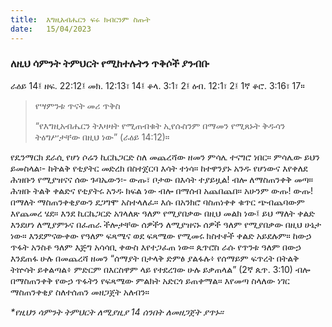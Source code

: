 ```yaml
---
title:  እግዚአብሔርን ፍሩ ክብርንም ስጡት
date:   15/04/2023
---
```


### ለዚህ ሳምንት ትምህርት የሚከተሉትን ጥቅሶች ያንብቡ
ራዕይ 14፤ ዘፍ. 22:12፤ መክ. 12:13፣ 14፤ ቆላ. 3:1፣ 2፤ ዕብ. 12:1፣ 2፤ 1ኛ ቆሮ. 3:16፣ 17።

> <p>የሣምንቱ ጥናት መሪ ጥቅስ</p>
> “የእግዚአብሔርን ትእዛዛት የሚጠብቁት ኢየሱስንም በማመን የሚጸኑት ቅዱሳን ትዕግሥታቸው በዚህ ነው” (ራዕይ 14:12)።

የዴንማርክ ደራሲ የሆነ ሶሬን ኪርኬጋርድ ስለ መጨረሻው ዘመን ምሳሌ ተናግሮ ነበር። ምሳሌው ይህን ይመስላል፡- ከትልቅ የቲያትር መድረክ በስተጀርባ እሳት ተነሳ። ከተዋንያኑ አንዱ የሆነውና እየቀለደ ሕዝቡን የሚያዝናና ሰው ጉባኤውን፡- ውጡ፣ ቦታው በእሳት ተያይዟል! ብሎ ለማስጠንቀቅ መጣ። ሕዝቡ ትልቅ ቀልድና የቲያትሩ አንዱ ክፍል ነው ብሎ በማሰብ አጨበጨበ። አሁንም ውጡ! ውጡ! በማለት ማስጠንቀቂያውን ደጋግሞ አስተላለፈ። እሱ በአንክሮ ባስጠነቀቀ ቁጥር ጭብጨባውም እየጨመረ ሄደ። እንደ ኪርኬጋርድ አገላለጽ ዓለም የሚያበቃው በዚህ መልክ ነው፤ ይህ ማለት ቀልድ እንደሆነ ለሚያምኑና በፈጠራ ችሎታቸው ሰዎችን ለሚያዝናኑ ሰዎች ዓለም የሚያበቃው በዚህ ሁኔታ ነው። እንደምናውቀው የዓለም ፍጻሜና ወደ ፍጻሜው የሚመሩ ክስተቶች ቀልድ አይደሉም። ከውኃ ጥፋት አንስቶ ዓለም እጅግ አሳሳቢ ቀውስ እየተጋፈጠ ነው። ጴጥሮስ ራሱ የጥንቱ ዓለም በውኃ እንደጠፋ ሁሉ በመጨረሻ ዘመን “ሰማያት በታላቅ ድምፅ ያልፋሉ፥ የሰማይም ፍጥረት በትልቅ ትኵሳት ይቀልጣል፥ ምድርም በእርስዋም ላይ የተደረገው ሁሉ ይቃጠላል” (2ኛ ጴጥ. 3:10) ብሎ በማስጠንቀቅ የውኃ ጥፋትን የፍጻሜው ምልክት አድርጎ ይጠቀማል። እየመጣ ስላለው ነገር ማስጠንቀቂያ ስለተሰጠን መዘጋጀት አለብን።

_*የዚህን ሳምንት ትምህርት ለሚያዚያ 14 ሰንበት ለመዘጋጀት ያጥኑ።_